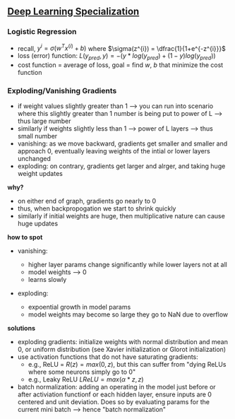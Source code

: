 ## [Deep Learning Specialization](https://www.coursera.org/specializations/deep-learning)

### Logistic Regression
* recall, $y^{i} = \sigma (w^{T}x^{(i)} + b)$ where $\sigma(z^{i}) = \dfrac{1}{1+e^{-z^{i}}}$
* loss (error) function: $L(y_{pred}, y) = -(y*log(y_{pred}) + (1-y)log(y_{pred}))$
* cost function = average of loss, goal = find $w$, $b$ that minimize the cost function 

### Exploding/Vanishing Gradients
* if weight values slightly greater than 1 --> you can run into scenario where this slightly greater than 1 number is being put to power of L --> thus large number
* similarly if weights slightly less than 1 --> power of L layers --> thus small number
* vanishing: as we move backward, gradients get smaller and smaller and approach 0, eventually leaving weights of the intial or lower layers unchanged
* exploding: on contrary, gradients get larger and alrger, and taking huge weight updates

**why?**
* on either end of graph, gradients go nearly to 0
* thus, when backpropogation we start to shrink quickly
* similarly if initial weights are huge, then multiplicative nature can cause huge updates

**how to spot**
* vanishing: 
  * higher layer params change significantly while lower layers not at all
  * model weights --> 0
  * learns slowly

* exploding:
  * expoential growth in model params
  * model weights may become so large they go to NaN due to overflow

**solutions**
* exploding gradients: initialize weights with normal distribution and mean 0, or uniform distribution (see Xavier initialization or Glorot initialization)
* use activation functions that do not have saturating gradients:
  * e.g., ReLU = $R(z) = max(0,z)$, but this can suffer from "dying ReLUs where some neurons simply go to 0"
  * e.g., Leaky ReLU $LReLU = max(\alpha * z, z)$
* batch normalization: adding an operating in the model just before or after activiation functionf or each hidden layer, ensure inputs are 0 centered and unit deviation. Does so by evaluating params for the current mini batch --> hence "batch normalization"
